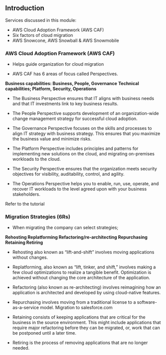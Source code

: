 ## Introduction

Services discussed in this module:
- AWS Cloud Adoption Framework (AWS CAF)
- Six factors of cloud migration
- AWS Snowcone, AWS Snowball & AWS Snowmobile

### AWS Cloud Adoption Framework (AWS CAF)

- Helps guide organization for cloud migration

- AWS CAF has 6 areas of focus called Perspectives.

**Business capabilities: Business, People, Governance**
**Technical capabilities; Platform, Security, Operations**

- The Business Perspective ensures that IT aligns with business needs and that IT investments link to key business results.

- The People Perspective supports development of an organization-wide change management strategy for successful cloud adoption.

- The Governance Perspective focuses on the skills and processes to align IT strategy with business strategy. This ensures that you maximize the business value and minimize risks.

- The Platform Perspective includes principles and patterns for implementing new solutions on the cloud, and migrating on-premises workloads to the cloud.

- The Security Perspective ensures that the organization meets security objectives for visibility, auditability, control, and agility.

- The Operations Perspective helps you to enable, run, use, operate, and recover IT workloads to the level agreed upon with your business stakeholders.

Refer to the tutorial
### Migration Strategies (6Rs)

- When migrating the company can select strategies;

**Rehosting
Replatforming
Refactoring/re-architecting
Repurchasing
Retaining
Retiring**

- Rehosting also known as “lift-and-shift” involves moving applications without changes.

- Replatforming, also known as “lift, tinker, and shift,” involves making a few cloud optimizations to realize a tangible benefit. Optimization is achieved without changing the core architecture of the application.

- Refactoring (also known as re-architecting) involves reimagining how an application is architected and developed by using cloud-native features.

- Repurchasing involves moving from a traditional license to a software-as-a-service model. Migration to salesforce.com

- Retaining consists of keeping applications that are critical for the business in the source environment. This might include applications that require major refactoring before they can be migrated, or, work that can be postponed until a later time.

- Retiring is the process of removing applications that are no longer needed.